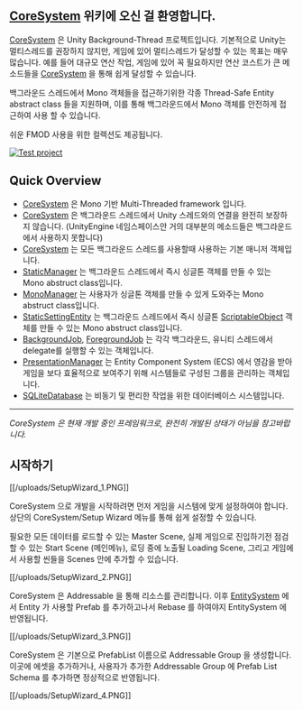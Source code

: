 ## [CoreSystem](https://github.com/Syadeu/CoreSystem/wiki/CoreSystem) 위키에 오신 걸 환영합니다.

[CoreSystem](https://github.com/Syadeu/CoreSystem/wiki/CoreSystem) 은 Unity Background-Thread 프로젝트입니다.
기본적으로 Unity는 멀티스레드를 권장하지 않지만, 게임에 있어 멀티스레드가 달성할 수 있는 목표는 매우 많습니다. 예를 들어 대규모 연산 작업, 게임에 있어 꼭 필요하지만 연산 코스트가 큰 메소드들을 [CoreSystem](https://github.com/Syadeu/CoreSystem/wiki/CoreSystem) 을 통해 쉽게 달성할 수 있습니다.

백그라운드 스레드에서 Mono 객체들을 접근하기위한 각종 Thread-Safe Entity abstract class 들을 지원하며, 이를 통해 백그라운드에서 Mono 객체를 안전하게 접근하여 사용 할 수 있습니다.

쉬운 FMOD 사용을 위한 컬렉션도 제공됩니다.

[![Test project](https://github.com/Syadeu/CoreSystem/actions/workflows/test-runner.yml/badge.svg)](https://github.com/Syadeu/CoreSystem/actions/workflows/test-runner.yml)

## Quick Overview

* [CoreSystem](https://github.com/Syadeu/CoreSystem/wiki/CoreSystem) 은 Mono 기반 Multi-Threaded framework 입니다.
* [CoreSystem](https://github.com/Syadeu/CoreSystem/wiki/CoreSystem) 은 백그라운드 스레드에서 Unity 스레드와의 연결을 완전히 보장하지 않습니다.
  (UnityEngine 네임스페이스안 거의 대부분의 메소드들은 백그라운드에서 사용하지 못합니다)
* [CoreSystem](https://github.com/Syadeu/CoreSystem/wiki/CoreSystem) 는 모든 백그라운드 스레드를 사용할때 사용하는 기본 매니저 객체입니다.
* [StaticManager](https://github.com/Syadeu/CoreSystem/wiki/StaticManager) 는 백그라운드 스레드에서 즉시 싱글톤 객체를 만들 수 있는 Mono abstruct class입니다.
* [MonoManager](https://github.com/Syadeu/CoreSystem/wiki/MonoManager) 는 사용자가 싱글톤 객체를 만들 수 있게 도와주는 Mono abstruct class입니다.
* [StaticSettingEntity](https://github.com/Syadeu/CoreSystem/wiki/StaticSettingEntity) 는 백그라운드 스레드에서 즉시 싱글톤 [ScriptableObject](https://docs.unity3d.com/ScriptReference/ScriptableObject.html) 객체를 만들 수 있는 Mono abstruct class입니다.
* [BackgroundJob](https://github.com/Syadeu/CoreSystem/wiki/BackgroundJob), [ForegroundJob](https://github.com/Syadeu/CoreSystem/wiki/ForegroundJob) 는 각각 백그라운드, 유니티 스레드에서 delegate를 실행할 수 있는 객체입니다.
* [PresentationManager](https://github.com/Syadeu/CoreSystem/wiki/PresentationManager) 는 Entity Component System (ECS) 에서 영감을 받아 게임을 보다 효율적으로 보여주기 위해 시스템들로 구성된 그룹을 관리하는 객체입니다.
* [SQLiteDatabase](https://github.com/Syadeu/CoreSystem/wiki/SQLiteDatabase) 는 비동기 및 편리한 작업을 위한 데이터베이스 시스템입니다.

------

*CoreSystem 은 현재 개발 중인 프레임워크로, 완전히 개발된 상태가 아님을 참고바랍니다.*

## 시작하기

[[/uploads/SetupWizard_1.PNG]]

CoreSystem 으로 개발을 시작하려면 먼저 게임을 시스템에 맞게 설정하여야 합니다. 상단의 CoreSystem/Setup Wizard 메뉴를 통해 쉽게 설정할 수 있습니다.

필요한 모든 데이터를 로드할 수 있는 Master Scene, 실제 게임으로 진입하기전 점검할 수 있는 Start Scene (메인메뉴), 로딩 중에 노출될 Loading Scene, 그리고 게임에서 사용할 씬들을 Scenes 안에 추가할 수 있습니다.

[[/uploads/SetupWizard_2.PNG]]

CoreSystem 은 Addressable 을 통해 리소스를 관리합니다. 이후 [EntitySystem](https://github.com/Syadeu/CoreSystem/wiki/EntitySystem) 에서 Entity 가 사용할 Prefab 를 추가하고나서 Rebase 를 하여야지 EntitySystem 에 반영됩니다.

[[/uploads/SetupWizard_3.PNG]]

CoreSystem 은 기본으로 PrefabList 이름으로 Addressable Group 을 생성합니다. 이곳에 에셋을 추가하거나, 사용자가 추가한 Addressable Group 에 Prefab List Schema 를 추가하면 정상적으로 반영됩니다.

[[/uploads/SetupWizard_4.PNG]]

